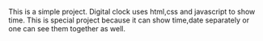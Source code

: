 This is a simple project.
Digital clock uses html,css and javascript to show time.
This is special project because it can show time,date separately or one can see them together as well.